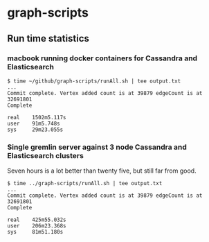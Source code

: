 # graph-scripts


## Run time statistics

### macbook running docker containers for Cassandra and Elasticsearch
```
$ time ~/github/graph-scripts/runAll.sh | tee output.txt
...
Commit complete. Vertex added count is at 39879 edgeCount is at 32691801
Complete

real    1502m5.117s
user    91m5.748s
sys     29m23.055s
```

### Single gremlin server against 3 node Cassandra and Elasticsearch clusters

Seven hours is a lot better than twenty five, but still far from good. 

```
$ time ../graph-scripts/runAll.sh | tee output.txt
...
Commit complete. Vertex added count is at 39879 edgeCount is at 32691801
Complete

real    425m55.032s
user    206m23.368s
sys     81m51.180s
```
